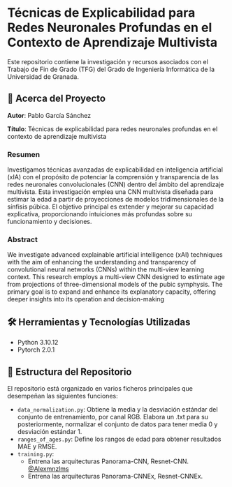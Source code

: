 # Técnicas de Explicabilidad para Redes Neuronales Profundas en el Contexto de Aprendizaje Multivista

Este repositorio contiene la investigación y recursos asociados con el Trabajo de Fin de Grado (TFG) del Grado de Ingeniería Informática de la Universidad de Granada.

## 🧐 Acerca del Proyecto

**Autor**: Pablo García Sánchez

**Título**: 
Técnicas de explicabilidad para redes neuronales profundas en el contexto de aprendizaje multivista

### Resumen

Investigamos técnicas avanzadas de explicabilidad en inteligencia artificial (xIA) con el propósito de potenciar la comprensión y transparencia de las redes neuronales convolucionales (CNN) dentro del ámbito del aprendizaje multivista. Esta investigación emplea una CNN multivista diseñada para estimar la edad a partir de proyecciones de modelos tridimensionales de la sínfisis púbica. El objetivo principal es extender y mejorar su capacidad explicativa, proporcionando intuiciones más profundas sobre su funcionamiento y decisiones.

### Abstract

We investigate advanced explainable artificial intelligence (xAI) techniques with the aim of enhancing the understanding and transparency of convolutional neural networks (CNNs) within the multi-view learning context. This research employs a multi-view CNN designed to estimate age from projections of three-dimensional models of the pubic symphysis. The primary goal is to expand and enhance its explanatory capacity, offering deeper insights into its operation and decision-making

## 🛠 Herramientas y Tecnologías Utilizadas

- Python 3.10.12
- Pytorch 2.0.1

## 📂 Estructura del Repositorio

El repositorio está organizado en varios ficheros principales que desempeñan las siguientes funciones:

- `data_normalization.py`: Obtiene la media y la desviación estándar del conjunto de entrenamiento, por canal RGB. Elabora un .txt para su posteriormente, normalizar el conjunto de datos para tener media 0 y desviación estándar 1.
- `ranges_of_ages.py`: Define los rangos de edad para obtener resultados MAE y RMSE.
- `training.py`:
  -  Entrena las arquitecturas Panorama-CNN, Resnet-CNN. [@Alexmnzlms](https://github.com/Alexmnzlms/Age_estimation_from_3D_models)
  -  Entrena las arquitecturas Panorama-CNNEx, Resnet-CNNEx.
  
